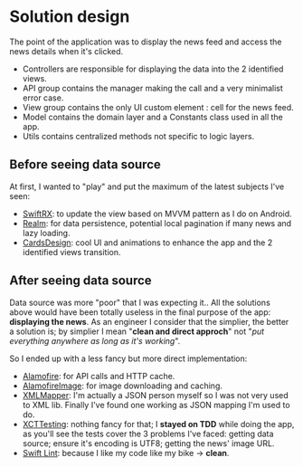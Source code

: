 # Solution design
The point of the application was to display the news feed and access the news details when it's clicked.

- Controllers are responsible for displaying the data into the 2 identified views.
- API group contains the manager making the call and a very minimalist error case.
- View group contains the only UI custom element : cell for the news feed.
- Model contains the domain layer and a Constants class used in all the app.
- Utils contains centralized methods not specific to logic layers.

## Before seeing data source
At first, I wanted to "play" and put the maximum of the latest subjects I've seen:
- [SwiftRX](https://github.com/ReactiveX/RxSwift): to update the view based on MVVM pattern as I do on Android.
- [Realm](https://github.com/realm/realm-cocoa): for data persistence, potential local pagination if many news and lazy loading.
- [CardsDesign](https://github.com/PaoloCuscela/Cards): cool UI and animations to enhance the app and the 2 identified views transition.

## After seeing data source
Data source was more "poor" that I was expecting it.. All the solutions above would have been totally useless in the final purpose of the app: **displaying the news**. As an engineer I consider that the simplier, the better a solution is; by simplier I mean "**clean and direct approch**" not "*put everything anywhere as long as it's working*".

So I ended up with a less fancy but more direct implementation:
- [Alamofire](https://github.com/Alamofire/Alamofire): for API calls and HTTP cache.
- [AlamofireImage](https://github.com/Alamofire/AlamofireImage): for image downloading and caching.
- [XMLMapper](https://github.com/gcharita/XMLMapper): I'm actually a JSON person myself so I was not very used to XML lib. Finally I've found one working as JSON mapping I'm used to do.
- [XCTTesting](https://developer.apple.com/documentation/xctest): nothing fancy for that; I **stayed on TDD** while doing the app, as you'll see the tests cover the 3 problems I've faced: getting data source; ensure it's encoding is UTF8; getting the news' image URL.
- [Swift Lint](https://github.com/realm/SwiftLint): because I like my code like my bike -> **clean**.
